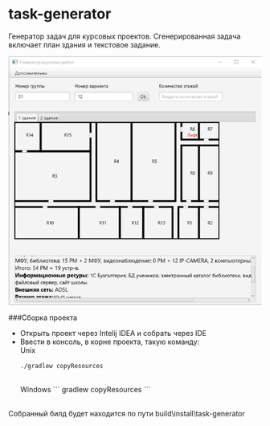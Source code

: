 # task-generator
Генератор задач для курсовых проектов. Сгенерированная задача включает план здания и текстовое задание.

![alt tag](https://raw.githubusercontent.com/ultimate39/task-generator/master/Screenshot_1.png)

###Сборка проекта
* Открыть проект через Intelij IDEA и собрать через IDE
* Ввести в консоль, в корне проекта, такую команду:<br>
   Unix   
   ```
   ./gradlew copyResources
   ```
  <br>
   Windows    
   ```
   gradlew copyResources
   ```<br><br>

Собранный билд будет находится по пути build\install\task-generator
